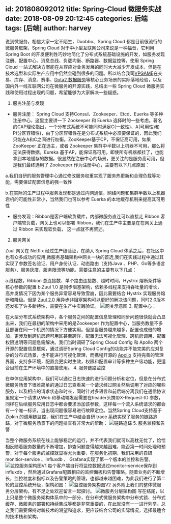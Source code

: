 id: 201808092012
title: Spring-Cloud 微服务实战
date: 2018-08-09 20:12:45
categories: 后端
tags: [后端]
author: harvey
------

说到微服务，相信大家一定不陌生，Duobbo、Spring Cloud 都是目前很流行的微服务框架，Spring Cloud 对于中小型互联网公司来说是一种福音，它利用 Spring Boot 的开发便利性巧妙地简化了分布式系统基础设施的开发，如服务发现注册、配置中心、消息总线、负载均衡、断路器、数据监控等，使用 Spring Cloud 一站式解决方案能在从容应对业务发展的同时大大减少开发成本，但是在技术选型和实际生产应用中仍然会碰到很多的问题。所以结合我司[VPGAME](http://www.vpgame.com/)在交易、库存、消息、赛事、[Dota2 数据服务](http://open.varena.com/)等核心业务场景的实际落地经验，以及国内外一线互联网公司在微服务的开源实践，总结出一些 Spring Cloud 微服务实践和使用过程出现的问题，希望能够为大家解决一些疑惑。
1. 服务注册与发现
- 服务注册：
Spring Cloud 支持Consul、Zookeeper、Etcd、Euerka 等多种注册中心，这里主要讲一下 Zookeeper 和 Euerka 选择时的一些考虑。著名的CAP理论指出，一个分布式系统不可能同时满足C(一致性)、A(可用性)和P(分区容错性)，由于分区容错性在是分布式系统中必须要保证的，因此我们只能在A和C之间进行权衡。ZooKeeper基于CP，不保证高可用，如果 ZooKeeper 正在选主，或者 Zookeeper 集群中半数以上机器不可用，那么将无法获得数据。Eureka 基于AP，能保证高可用，即使所有机器都挂了，也能拿到本地缓存的数据。很显然在注册中心的场景，更关注的是服务高可用，但是我们最终选用了 Zookeeper 作为注册中心，主要有以下几点原因：

a.我们自研的服务管理中心通过修改服务权重实现了服务热更新和合理负载等功能，需要保证配置信息的强一致性

b.在实际的生产过程中服务发现都是通过内网通信，网络问题和集群半数以上机器宕机的可能性非常小，当然我们也可以参考 Euerka 的本地缓存机制来提高其可用性

- 服务发现：Ribbon是客户端软负载库，内部微服务直连可以直接走 Ribbon 客户端软负载，网关上也可以部署 Ribbon，我们在生产中主要是在在网关上通过 Ribbon 来实现软负载， 这一点就不再赘述。

2. 服务网关
 
Zuul 网关在 Netflix 经过生产级验证，在纳入 Spring Cloud 体系之后，在社区中也有众多成功的应用,微服务基础架构中网关一块的首选,我们在实践过程中通过其实现了参数签名验证、用户身份认证、动态路由（支持Java 、PHP、Go等多语言服务）、服务灰度、服务限流等功能。需要注意的主要有以下几点：

a.线程数，Ribbon 总连接数、单个路由连接数、超时时间，Hystrix 熔断条件等核心参数的配置
b.Zuul 1.0 是同步阻塞架构，依赖多线程来支持吞吐量的增长，高并发情况下因为某个服务异常容易导致雪崩，因此需要结合 Hystrix 实现服务熔断和降级。但是 [Zuul 2.0](https://mp.weixin.qq.com/s?__biz=MzIwMzg1ODcwMw==&mid=2247487846&idx=1&sn=0db93ba1f881783edf85871a2fe34730&chksm=96c9a706a1be2e10e8c531f7f277b89247a0b3530af95a7fe1142223eacfbfd2e864bd6227d3&mpshare=1&scene=23&srcid=0523ojuQsAJtCxbCnd1Putfr#rd) 用异步非阻塞架构可以更好的解决该问题，同时2.0版本还发布了许多新特性，需要在生产中实践验证。
![网关示意图](http://or2cbrqay.bkt.clouddn.com/api-gate%E6%9E%B6%E6%9E%84%E5%9B%BE.jpg)
3. 配置中心：

   在大型分布式系统架构中，各个服务之间的配置信息管理和同步问题很快就会凸显出来，我们在最初的架构中采用的是Zookeeper 作为配置中心，当服务数量不多且部署在同一个机房的情况下方便实用。但是当服务越来越多，配置也成倍的增加，更涉及到跨机房跨可用区甚至跨洋，配置无法可视化管理、跨机房调用、配置权限透明等问题急需解决。我们当时调研了Spring Cloud Config 和 Apollo 两个开源的配置信息框架，通过调研Spring Cloud Config的功能并不能完美的应对复杂的分布式场景，也不能进行可视化管理，而携程开源的 [Apollo](https://github.com/ctripcorp/apollo/wiki) 支持完善的管理界面，支持多环境，配置变更实时生效，权限和配置审计等多种生产级功能，更适合目前在生产环境中的直接使用。
4. 服务链路监控

在单体应用架构中，我们可以通过日志快速的进行问题分析和定位，但是在分布式微服务场景下很难简单的通过日志查看某一个请求经过网关然后调用了对应的哪些服务，以及相应的请求状态和时长，同时针对多语言和前后端分离我们在通信协议里规定一个请求从Web 和移动端发起需要在header头携带X-Request-ID 参数，同样在后续服务应用日志中都会要求添加该参数，这样每一个流入系统请求的都会有一个唯一标识，当出现问题很容易进行故障定位。当然Spring Cloud支持基于 Zipkin 的调用链监控，我们在生产中结合自研 trace 系统实现了服务的链路追踪，对于微服务场景下的问题排查有非常大的帮助：
![链路追踪](http://or2cbrqay.bkt.clouddn.com/v2-e952deddc1e11b4be0af3032fde24f5e_r.jpg)
5. 服务监控和告警

   当整个微服务系统在线上能够稳定的运行，并不代表我们就可以高枕无忧了，恰恰相反随着服务数量的不断增加，排查问题变得越来越困难，能否第一时间处理和预警，对于每个服务的监控就显得尤为重要，在服务化初期，我们采用的自研monitior-service 、Influxdb 、 Grafana实现了第一个版本的监控和告警。
   ![监控服务架构图V1](http://or2cbrqay.bkt.clouddn.com/%E7%9B%91%E6%8E%A7%E6%9C%8D%E5%8A%A1%E9%80%BB%E8%BE%91%E5%9B%BE%20%282%29.png)
   每个客户端自行将监控数据通过monitor-service保存到 influxdb ，然后通过Grafana配置相应的监控面板和告警策略。随着业务的不断增长，监控粒度和指标以及告警策略的管理，也都越来越困难，为此我们进行了第二轮的监控系统升级，架构如图：
![监控服务架构图V2](http://or2cbrqay.bkt.clouddn.com/%E7%9B%91%E6%8E%A7%E7%B3%BB%E7%BB%9F%E6%9E%B6%E6%9E%84%E5%9B%BE.png)
另外附上我们的整体微服务分层架构，有不足之处欢迎留言一起探讨。
![微服务分层架构图](http://or2cbrqay.bkt.clouddn.com/%E5%BE%AE%E6%9C%8D%E5%8A%A1%E6%9E%B6%E6%9E%84%E5%88%86%E5%B1%82.jpg)
   写在结尾，以上只是整个微服务架构体系中的一部分，在分布式微服务架构中分布式锁、分布式缓存、微服务的部署和持续集成等都是非常重要的，在此就没有一一进行列举。总之我们需要保持对新技术的渴望和追求，更应该结合公司的实际情况，选择最适合的技术栈和架构。

